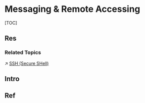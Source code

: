 # Messaging & Remote Accessing

[TOC]



## Res
### Related Topics
↗ [SSH (Secure SHell)](../../../../../CyberSecurity/Network%20Security/🏇%20Network%20Security%20Protocol%20Stacks/📱%20Application%20Layer%20Security%20Protocols/SSH%20(Secure%20SHell)/SSH%20(Secure%20SHell).md)



## Intro


## Ref

